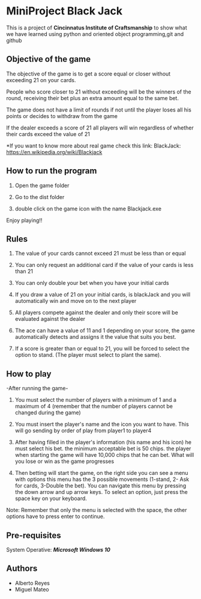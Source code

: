 #                                                           MiniProject Black Jack

This is a project of **Cincinnatus Institute of Craftsmanship** to show what we have learned using python and oriented object programming,git and github


## Objective of the game


The objective of the game is to get a score equal or closer without exceeding 21 on your cards.

People who score closer to 21 without exceeding will be the winners of the round, receiving their bet plus an extra amount equal to the same bet.

The game does not have a limit of rounds if not until the player loses all his points or decides to withdraw from the game

If the dealer exceeds a score of 21 all players will win regardless of whether their cards exceed the value of 21




*If you want to know more about real game check this link: 
BlackJack: https://en.wikipedia.org/wiki/Blackjack
      


## How to run the program 


1. Open the game folder

2. Go to the dist folder

3. double click on the game icon with the name Blackjack.exe

Enjoy playing!!
 
 
## Rules


1. The value of your cards cannot exceed 21 must be less than or equal

2. You can only request an additional card if the value of your cards is less than 21

3. You can only double your bet when you have your initial cards

4. If you draw a value of 21 on your initial cards, is blackJack and you will automatically win and move on to the next player

5. All players compete against the dealer and only their score will be evaluated against the dealer

6. The ace can have a value of 11 and 1 depending on your score, the game automatically detects and assigns it the value that suits you best.

7. If a score is greater than or equal to 21, you will be forced to select the option to stand. (The player must select to plant the same).


## How to play

-After running the game-

1. You must select the number of players with a minimum of 1 and a maximum of 4 (remember that the number of players cannot be changed during the game)

2. You must insert the player's name and the icon you want to have. This will go sending by order of play from player1 to player4

3. After having filled in the player's information (his name and his icon) he must select his bet. the minimum acceptable bet is 50 chips. the player when starting 
the game will have 10,000 chips that he can bet. What will you lose or win as the game progresses

4. Then betting will start the game, on the right side you can see a menu with options this menu has the 3 possible movements (1-stand, 2- Ask for cards, 3-Double the bet). 
You can navigate this menu by pressing the down arrow and up arrow keys. To select an option, just press the space key on your keyboard.

Note: Remember that only the menu is selected with the space, the other options have to press enter to continue.


## Pre-requisites


System Operative:
***Microsoft Windows 10***


## Authors


* Alberto Reyes
* Miguel Mateo

